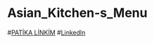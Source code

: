 ﻿# Asian_Kitchen-s_Menu
﻿#[PATİKA LİNKİM](https://app.patika.dev/verkillius)
﻿#[Linkedln](https://www.linkedin.com/in/berkecalli/)

 
